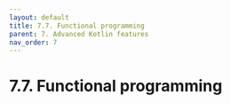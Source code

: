 ```yaml
---
layout: default
title: 7.7. Functional programming
parent: 7. Advanced Kotlin features
nav_order: 7
---
```


# 7.7. Functional programming
